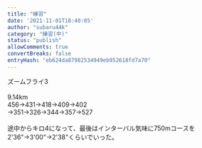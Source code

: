 ```yaml
---
title: "練習"
date: '2021-11-01T18:40:05'
author: "subaru44k"
category: "練習(中)"
status: "publish"
allowComments: true
convertBreaks: false
entryHash: "eb624da87982534949eb952618fd7a70"
---
```

ズームフライ3<br>
<br>
9.14km<br>
456→431→418→409→402<br>
→351→326→344→357→527<br>
<br>
途中からキロ4になって、最後はインターバル気味に750mコースを2'36"→3'00"→2'38"くらいでいった。
